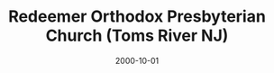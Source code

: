 ---
date: &id001 2000-10-01
end_date: null
location:
  address: null
  city: Toms River
  state: NJ
minister:
- end: 2000-10-01
  name: Geoffrey Willour
  start: 1997-01-01
  type: Evangelist
- end: 2012-01-01
  name: Geoffrey Willour
  start: 2000-10-01
  type: pastor
ministers:
- Geoffrey Willour
- Geoffrey Willour
name: Redeemer Orthodox Presbyterian Church
names:
- end: 2000-10-01
  name: Redeemer Orthodox Presbyterian Chapel
  start: 1996-09-28
- end: 2013-02-24
  name: Redeemer Orthodox Presbyterian Church
  start: 2000-10-01
origination_date: *id001
raw_data: "NEW JERSEY Toms River\n\nRedeemer Orthodox Presbyterian Chapel  (September\
  \ 28, 1996\u2013October 1, 2000)\nRedeemer Orthodox Presbyterian Church  (October\
  \ 1, 2000\u2013February 24, 2013)\n(merged with Faith Bible Church to form Faith\
  \ Bible OPC, Brick, February 24, 2013)\nEvangelist: Geoffrey Willour, 1997\u2013\
  2000\nPastor: Geoffrey Willour, 2000\u20132012"
received_from: MISSING
states:
- NJ
status:
  active: false
  end_date: 2013-02-24
  reason: merged
  received_from: null
  withdrawal_to: null
title: Redeemer Orthodox Presbyterian Church (Toms River NJ)

---